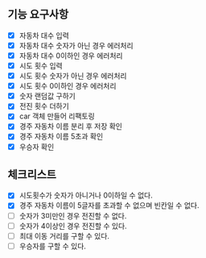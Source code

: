 ## 기능 요구사항
+ [x] 자동차 대수 입력
+ [x] 자동차 대수 숫자가 아닌 경우 에러처리
+ [x] 자동차 대수 0이하인 경우 에러처리 
+ [x] 시도 횟수 입력
+ [x] 시도 횟수 숫자가 아닌 경우 에러처리
+ [x] 시도 횟수 0이하인 경우 에러처리
+ [x] 숫자 랜덤값 구하기
+ [x] 전진 횟수 더하기
+ [x] car 객체 만들어 리팩토링
+ [x] 경주 자동차 이름 분리 후 저장 확인
+ [x] 경주 자동차 이름 5초과 확인
+ [x] 우승자 확인

## 체크리스트
+ [x] 시도횟수가 숫자가 아니거나 0이하일 수 없다.
+ [x] 경주 자동차 이름이 5글자를 초과할 수 없으며 빈칸일 수 없다.
+ [ ] 숫자가 3미만인 경우 전진할 수 없다.
+ [ ] 숫자가 4이상인 경우 전진할 수 있다.
+ [ ] 최대 이동 거리를 구할 수 있다.
+ [ ] 우승자를 구할 수 있다.